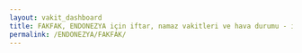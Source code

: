 ```yaml
---
layout: vakit_dashboard
title: FAKFAK, ENDONEZYA için iftar, namaz vakitleri ve hava durumu - ilçe/eyalet seç
permalink: /ENDONEZYA/FAKFAK/
---
```


<script type="text/javascript">
  var GLOBAL_COUNTRY = 'ENDONEZYA';
  var GLOBAL_CITY = 'FAKFAK';
  var GLOBAL_STATE = '';
  var lat = 72;
  var lon = 21;
</script>
